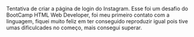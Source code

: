 Tentativa de criar a página de login do Instagram.
Esse foi um desafio do BootCamp HTML Web Developer, foi meu primeiro contato com a linguagem, fiquei muito feliz em ter conseguido reproduzir igual pois tive umas dificulcades no começo, mais consegui superar.
